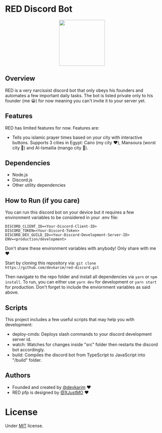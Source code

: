 # RED Discord Bot

<p align="center"><img src="https://imgur.com/TNWYtZW.png" width="150" height="150" align="center"/></p>

## Overview

RED is a very narcissist discord bot that only obeys his founders and automates a few important daily tasks. The bot is listed private only to his founder (me 😀) for now meaning you can't invite it to your server yet.

## Features

RED has limited features for now. Features are:

- Tells you islamic prayer times based on your city with interactive buttons. Supports 3 cities in Egypt: Cairo (my city ❤️), Mansoura (worst city 🤢) and Al-Ismailia (mango city 🥭).

## Dependencies

- Node.js
- Discord.js
- Other utility dependencies

## How to Run (if you care)

You can run this discord bot on your device but it requires a few environment variables to be considered in your .env file:

```
DISCORD_CLIENT_ID=<Your-Discord-Client-ID>
DISCORD_TOKEN=<Your-Discord-Token>
DISCORD_DEV_GUILD_ID=<Your-Discord-Development-Server-ID>
ENV=<production/development>
```

Don't share these environment variables with anybody! Only share with me ❤️

Start by cloning this repository via:
`git clone https://github.com/devkarim/red-discord.git`

Then navigate to the repo folder and install all dependencies via `yarn` or `npm install`. To run, you can either use `yarn dev` for development or `yarn start` for production. Don't forget to include the enviornment variables as said above.

## Scripts

This project includes a few useful scripts that may help you with development:

- deploy-cmds: Deploys slash commands to your discord development server id.
- watch: Watches for changes inside "src" folder then restarts the discord bot accordingly.
- build: Compiles the discord bot from TypeScript to JavaScript into "/build" folder.

## Authors

- Founded and created by [@devkarim](https://github.com/devkarim) ❤️
- RED pfp is designed by [@XJustMO](https://github.com/XJustMO) ❤️

# License

Under [MIT](https://github.com/devkarim/red-discord/blob/main/LICENSE.md) license.
